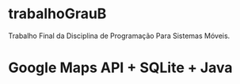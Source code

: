 # trabalhoGrauB

Trabalho Final da Disciplina de Programação Para Sistemas Móveis.

# Google Maps API + SQLite + Java
